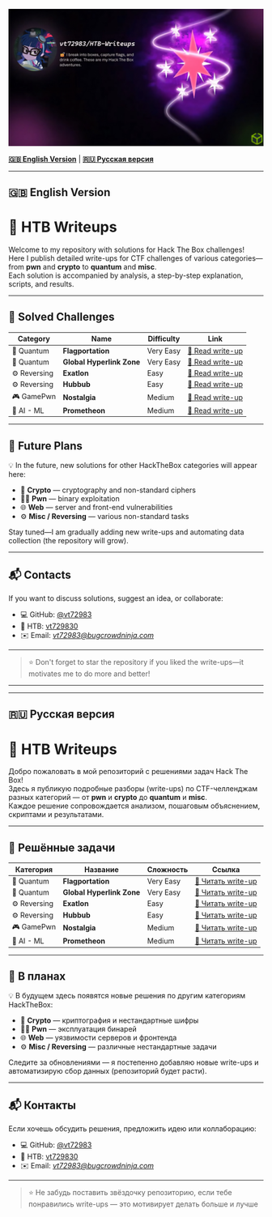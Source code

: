 ![general](1.png)

[**🇬🇧 English Version**](#-english-version) | [**🇷🇺 Русская версия**](#-русская-версия)

---

## 🇬🇧 English Version

# 🧠 HTB Writeups

Welcome to my repository with solutions for Hack The Box challenges!  
Here I publish detailed write-ups for CTF challenges of various categories—from **pwn** and **crypto** to **quantum** and **misc**.  
Each solution is accompanied by analysis, a step-by-step explanation, scripts, and results.

---

## 📜 Solved Challenges

| Category | Name | Difficulty | Link |
|------------|-----------|------------|--------|
| 🧩 Quantum | **Flagportation** | Very Easy | [📖 Read write-up](https://github.com/vt72983/HTB-Writeups/blob/main/Flagportation/README.md) |
| 🧩 Quantum | **Global Hyperlink Zone** | Very Easy | [📖 Read write-up](https://github.com/vt72983/HTB-Writeups/blob/main/Global-Hyperlink-Zone/README.md) |
| ⚙️ Reversing | **Exatlon** | Easy | [📖 Read write-up](https://github.com/vt72983/HTB-Writeups/blob/main/Exatlon/readme.md) |
| ⚙️ Reversing | **Hubbub** | Easy | [📖 Read write-up](https://github.com/vt72983/HTB-Writeups/blob/main/Hubbub/README.md) |
| 🎮 GamePwn | **Nostalgia** | Medium | [📖 Read write-up](https://github.com/vt72983/HTB-Writeups/blob/main/Nostalgia/README.md) |
| 🧠 AI - ML | **Prometheon** | Medium | [📖 Read write-up](https://github.com/vt72983/HTB-Writeups/blob/main/Prometheon/readme.md) |

---

## 🚧 Future Plans

💡 In the future, new solutions for other HackTheBox categories will appear here:  
- 🔐 **Crypto** — cryptography and non-standard ciphers
- 🧑‍💻 **Pwn** — binary exploitation
- 🌐 **Web** — server and front-end vulnerabilities
- ⚙️ **Misc / Reversing** — various non-standard tasks

Stay tuned—I am gradually adding new write-ups and automating data collection (the repository will grow).

---

## 📬 Contacts

If you want to discuss solutions, suggest an idea, or collaborate:

- 💻 GitHub: [@vt72983](https://github.com/vt72983)
- 🧩 HTB: [vt729830](https://app.hackthebox.com/users/1501105)
- ✉️ Email: *vt72983@bugcrowdninja.com*

---

> ⭐ Don't forget to star the repository if you liked the write-ups—it motivates me to do more and better!

---
---

## 🇷🇺 Русская версия

# 🧠 HTB Writeups

Добро пожаловать в мой репозиторий с решениями задач Hack The Box!  
Здесь я публикую подробные разборы (write-ups) по CTF-челленджам разных категорий — от **pwn** и **crypto** до **quantum** и **misc**.  
Каждое решение сопровождается анализом, пошаговым объяснением, скриптами и результатами.

---

## 📜 Решённые задачи

| Категория | Название | Сложность | Ссылка |
|------------|-----------|------------|--------|
| 🧩 Quantum | **Flagportation** | Very Easy | [📖 Читать write-up](https://github.com/vt72983/HTB-Writeups/blob/main/Flagportation/README.md) |
| 🧩 Quantum | **Global Hyperlink Zone** | Very Easy | [📖 Читать write-up](https://github.com/vt72983/HTB-Writeups/blob/main/Global-Hyperlink-Zone/README.md) |
| ⚙️ Reversing | **Exatlon** | Easy | [📖 Читать write-up](https://github.com/vt72983/HTB-Writeups/blob/main/Exatlon/readme.md) |
| ⚙️ Reversing | **Hubbub** | Easy | [📖 Читать write-up](https://github.com/vt72983/HTB-Writeups/blob/main/Hubbub/README.md) |
| 🎮 GamePwn | **Nostalgia** | Medium | [📖 Читать write-up](https://github.com/vt72983/HTB-Writeups/blob/main/Nostalgia/README.md) |
| 🧠 AI - ML | **Prometheon** | Medium | [📖 Читать write-up](https://github.com/vt72983/HTB-Writeups/blob/main/Prometheon/readme.md) |

---

## 🚧 В планах

💡 В будущем здесь появятся новые решения по другим категориям HackTheBox:  
- 🔐 **Crypto** — криптография и нестандартные шифры  
- 🧑‍💻 **Pwn** — эксплуатация бинарей  
- 🌐 **Web** — уязвимости серверов и фронтенда  
- ⚙️ **Misc / Reversing** — различные нестандартные задачи  

Следите за обновлениями — я постепенно добавляю новые write-ups и автоматизирую сбор данных (репозиторий будет расти).

---

## 📬 Контакты

Если хочешь обсудить решения, предложить идею или коллаборацию:

- 💻 GitHub: [@vt72983](https://github.com/vt72983)
- 🧩 HTB: [vt729830](https://app.hackthebox.com/users/1501105)
- ✉️ Email: *vt72983@bugcrowdninja.com*

---

> ⭐ Не забудь поставить звёздочку репозиторию, если тебе понравились write-ups — это мотивирует делать больше и лучше
